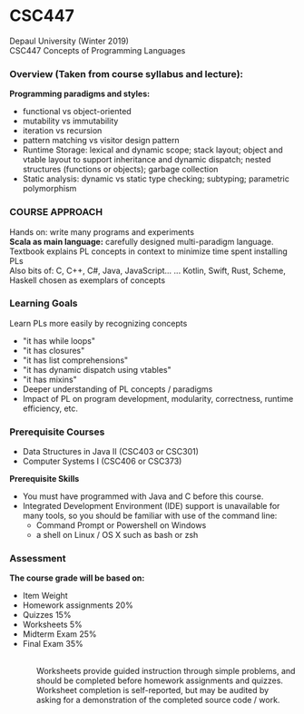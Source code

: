 # CSC447
Depaul University (Winter 2019)
<br>
CSC447 Concepts of Programming Languages
<br>
<h3>Overview (Taken from course syllabus and lecture):</h3>


<p>
 <b>Programming paradigms and styles:</b>

<ul>
<li>functional vs object-oriented </li>
<li>mutability vs immutability</li>
<li>iteration vs recursion</li>
<li>pattern matching vs visitor design pattern</li>
<li>Runtime Storage: lexical and dynamic scope; stack layout; object and vtable layout to support inheritance and dynamic dispatch; nested structures (functions or objects); garbage collection</li>
<li>Static analysis: dynamic vs static type checking; subtyping; parametric polymorphism</li>
</ul>
</p>


<h3>COURSE APPROACH</h3>
<p>
Hands on: write many programs and experiments <br>
  <b>Scala as main language:</b>
carefully designed multi-paradigm language.
Textbook explains PL concepts in context to
minimize time spent installing PLs <br>
Also bits of: C, C++, C#, Java, JavaScript...
... Kotlin, Swift, Rust, Scheme, Haskell
chosen as exemplars of concepts
  </p>
<p>
  <h3>Learning Goals</h3></b>
Learn PLs more easily by recognizing concepts
<ul>
  <li>"it has while loops"</li>
  <li>"it has closures" </li>
  <li>"it has list comprehensions"</li>
  <li>"it has dynamic dispatch using vtables"</li>
  <li>"it has mixins"</li>
  <li>Deeper understanding of PL concepts / paradigms</li>
  <li>Impact of PL on program development, modularity, correctness, runtime efficiency, etc.</li>
  </ul>
  </p>
  
  <p>
  <h3>Prerequisite Courses</h3>
  <ul>
<li>Data Structures in Java II (CSC403 or CSC301)</li>
<li>Computer Systems I (CSC406 or CSC373)</li>
  </ul>
<b>Prerequisite Skills</b>
<ul>
<li>You must have programmed with Java and C before this course.</li>
<li>Integrated Development Environment (IDE) support is unavailable for
many tools, so you should be familiar with use of the command line:
 <ul>
 <li>Command Prompt or Powershell on Windows</li>
<li>a shell on Linux / OS X such as bash or zsh</li>
  </ul>
  </li>

  </ul>
 </p>
  <h3>Assessment</h3>
  <p>
<b>The course grade will be based on:</b>
  <ul>
    <li>Item Weight</li>
<li>Homework assignments 20%</li>
<li>Quizzes 15%</li>
<li>Worksheets 5%</li>
<li>Midterm Exam 25%</li>
<li>Final Exam 35%</li>
    <ul>
    <br> 
Worksheets provide guided instruction through simple problems, and
should be completed before homework assignments and quizzes. Worksheet completion is self-reported, but may be audited by asking for a
demonstration of the completed source code / work.
  </p>
